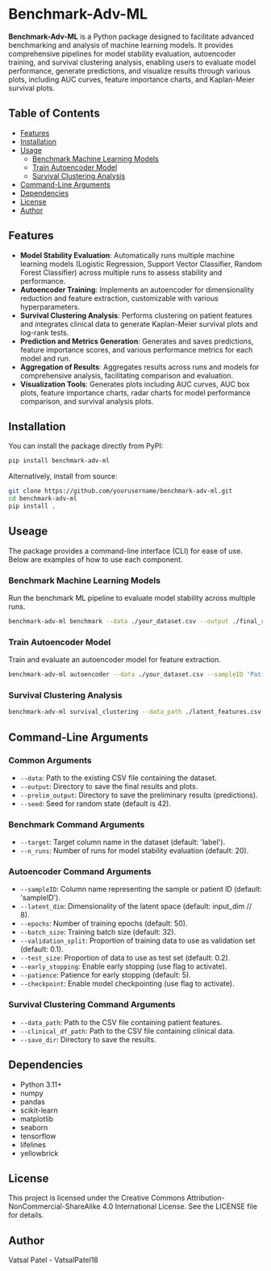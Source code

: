 # Benchmark-Adv-ML

**Benchmark-Adv-ML** is a Python package designed to facilitate advanced benchmarking and analysis of machine learning models. It provides comprehensive pipelines for model stability evaluation, autoencoder training, and survival clustering analysis, enabling users to evaluate model performance, generate predictions, and visualize results through various plots, including AUC curves, feature importance charts, and Kaplan-Meier survival plots.

## Table of Contents

- [Features](#features)
- [Installation](#installation)
- [Usage](#usage)
  - [Benchmark Machine Learning Models](#benchmark-machine-learning-models)
  - [Train Autoencoder Model](#train-autoencoder-model)
  - [Survival Clustering Analysis](#survival-clustering-analysis)
- [Command-Line Arguments](#command-line-arguments)
- [Dependencies](#dependencies)
- [License](#license)
- [Author](#author)

## Features

- **Model Stability Evaluation**: Automatically runs multiple machine learning models (Logistic Regression, Support Vector Classifier, Random Forest Classifier) across multiple runs to assess stability and performance.
- **Autoencoder Training**: Implements an autoencoder for dimensionality reduction and feature extraction, customizable with various hyperparameters.
- **Survival Clustering Analysis**: Performs clustering on patient features and integrates clinical data to generate Kaplan-Meier survival plots and log-rank tests.
- **Prediction and Metrics Generation**: Generates and saves predictions, feature importance scores, and various performance metrics for each model and run.
- **Aggregation of Results**: Aggregates results across runs and models for comprehensive analysis, facilitating comparison and evaluation.
- **Visualization Tools**: Generates plots including AUC curves, AUC box plots, feature importance charts, radar charts for model performance comparison, and survival analysis plots.

## Installation

You can install the package directly from PyPI:

```bash
pip install benchmark-adv-ml
```
Alternatively, install from source:

```bash
git clone https://github.com/yourusername/benchmark-adv-ml.git
cd benchmark-adv-ml
pip install .
```

## Useage
The package provides a command-line interface (CLI) for ease of use. Below are examples of how to use each component.

### Benchmark Machine Learning Models
Run the benchmark ML pipeline to evaluate model stability across multiple runs.

```bash
benchmark-adv-ml benchmark --data ./your_dataset.csv --output ./final_results --prelim_output ./prelim_results --n_runs 10 --seed 42
```
### Train Autoencoder Model
Train and evaluate an autoencoder model for feature extraction.

```bash
benchmark-adv-ml autoencoder --data ./your_dataset.csv --sampleID 'PatientID' --output_dir ./final_results --prelim_output ./prelim_results --latent_dim 10 --epochs 50 --batch_size 32 --validation_split 0.1 --test_size 0.2 --seed 42
```

### Survival Clustering Analysis
```bash
benchmark-adv-ml survival_clustering --data_path ./latent_features.csv --clinical_df_path ./clinical_data.csv --save_dir ./final_results
```

## Command-Line Arguments

### Common Arguments
- `--data`: Path to the existing CSV file containing the dataset.
- `--output`: Directory to save the final results and plots.
- `--prelim_output`: Directory to save the preliminary results (predictions).
- `--seed`: Seed for random state (default is 42).

### Benchmark Command Arguments

- `--target`: Target column name in the dataset (default: 'label').
- `--n_runs`: Number of runs for model stability evaluation (default: 20).

### Autoencoder Command Arguments

- `--sampleID`: Column name representing the sample or patient ID (default: 'sampleID').
- `--latent_dim`: Dimensionality of the latent space (default: input_dim // 8).
- `--epochs`: Number of training epochs (default: 50).
- `--batch_size`: Training batch size (default: 32).
- `--validation_split`: Proportion of training data to use as validation set (default: 0.1).
- `--test_size`: Proportion of data to use as test set (default: 0.2).
- `--early_stopping`: Enable early stopping (use flag to activate).
- `--patience`: Patience for early stopping (default: 5).
- `--checkpoint`: Enable model checkpointing (use flag to activate).

### Survival Clustering Command Arguments

- `--data_path`: Path to the CSV file containing patient features.
- `--clinical_df_path`: Path to the CSV file containing clinical data.
- `--save_dir`: Directory to save the results.

## Dependencies

- Python 3.11+
- numpy
- pandas
- scikit-learn
- matplotlib
- seaborn
- tensorflow
- lifelines
- yellowbrick

## License 
This project is licensed under the Creative Commons Attribution-NonCommercial-ShareAlike 4.0 International License. See the LICENSE file for details.

## Author
Vatsal Patel - VatsalPatel18